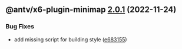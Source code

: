 ## @antv/x6-plugin-minimap [2.0.1](https://github.com/antvis/x6/compare/@antv/x6-plugin-minimap@2.0.0...@antv/x6-plugin-minimap@2.0.1) (2022-11-24)


### Bug Fixes

* add missing script for building style ([e683155](https://github.com/antvis/x6/commit/e68315528a202cbc5a9ad256d168943e001d7116))
